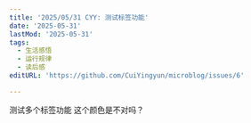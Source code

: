 ```yaml
---
title: '2025/05/31 CYY: 测试标签功能'
date: '2025-05-31'
lastMod: '2025-05-31'
tags:
  - 生活感悟
  - 运行规律
  - 读后感
editURL: 'https://github.com/CuiYingyun/microblog/issues/6'

---
```


测试多个标签功能
这个颜色是不对吗？